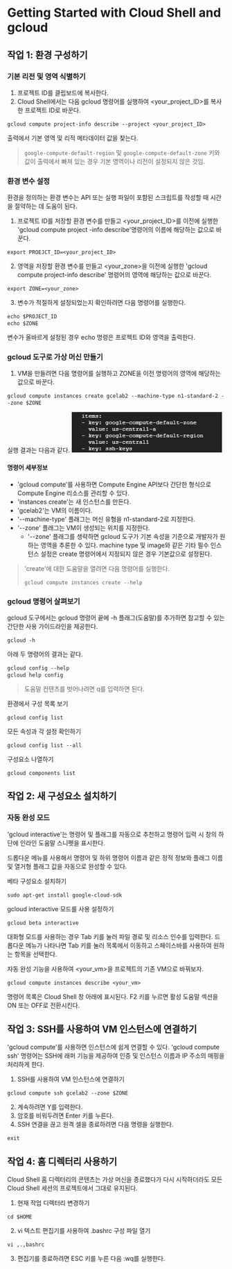 # Getting Started with Cloud Shell and gcloud

## 작업 1: 환경 구성하기

### 기본 리전 및 영역 식별하기
1. 프로젝트 ID를 클립보드에 복사한다.
2. Cloud Shell에서는 다음 gcloud 명령어를 실행하여 <your_project_ID>를 복사한 프로젝트 ID로 바꾼다.
```
gcloud compute project-info describe --project <your_project_ID>
```

출력에서 기본 영역 및 리적 메타데이터 값을 찾는다. 
> `google-compute-default-region` 및 `google-compute-default-zone` 키와 값이 출력에서 빠져 있는 경우 기본 영역이나 리전이 설정되지 않은 것임.

### 환경 변수 설정
환경을 정의하는 환경 변수는 API 또는 실행 파일이 포함된 스크립트를 작성할 때 시간을 절약하는 데 도움이 된다.

1. 프로젝트 ID를 저장할 환경 변수를 만들고 <your_project_ID>를 이전에 실행한 'gcloud compute project -info describe'명령어의 이름에 해당하는 값으로 바꾼다.

```
export PROEJCT_ID=<your_project_ID>
```

2. 영역을 저장할 환경 변수를 만들고 <your_zone>을 이전에 실행한 'gcloud compute project-info describe' 명령어의 영역에 해당하는 값으로 바꾼다.

```
export ZONE=<your_zone>
```

3. 변수가 적절하게 설정되었는지 확인하려면 다음 명령어를 실행한다.

```
echo $PROJECT_ID
echo $ZONE
```

변수가 올바르게 설정된 경우 echo 명령은 프로젝트 ID와 영역을 출력한다.

### gcloud 도구로 가상 머신 만들기
1. VM을 만들려면 다음 명령어를 실행하고 ZONE을 이전 명령어의 영역에 해당하는 값으로 바꾼다.

```
gcloud compute instances create gcelab2 --machine-type n1-standard-2 --zone $ZONE
```

실행 결과는 다음과 같다.
![compute-zone_region](image/compute-default-zone_region.PNG)
#### 명령어 세부정보
- 'gcloud compute'를 사용하면 Compute Engine API보다 간단한 형식으로 Compute Engine 리소스를 관리할 수 있다.
- 'instances create'는 새 인스턴스를 만든다.
- 'gcelab2'는 VM의 이름이다.
- '--machine-type' 플래그는 머신 유형을 n1-standard-2로 지정한다.
- '--zone' 플래그는 VM이 생성되는 위치를 지정한다.
    - '--zone' 플래그를 생략하면 gcloud 도구가 기본 속성을 기준으로 개발자가 원하는 영역을 추론한 수 있다. machine type 및 image와 같은 기타 필수 인스턴스 설정은 create 명령어에서 지정되지 않은 경우 기본값으로 설정된다.

> 'create'에 대한 도움말을 열려면 다음 명령어를 실행한다.
> ```
> gcloud compute instances create --help
> ```

### gcloud 명령어 살펴보기
gcloud 도구에서는 gcloud 명령어 끝에 -h 플래그(도움말)를 추가하면 참고할 수 있는 간단한 사용 가이드라인을 제공한다.
```
gcloud -h
```
아래 두 명령어의 결과는 같다.
```
gcloud config --help
gcloud help config
```
> 도움말 컨텐츠를 벗어나려면 q를 입력하면 된다.

환경에서 구성 목록 보기
```
gcloud config list
```

모든 속성과 각 설정 확인하기
```
gcloud config list --all
```

구성요소 나열하기
```
gcloud components list
```

## 작업 2: 새 구성요소 설치하기
### 자동 완성 모드
'gcloud interactive'는 명령어 및 플래그를 자동으로 추천하고 명령어 입력 시 창의 하단에 인라인 도움말 스니펫을 표시한다.

드롭다운 메뉴를 사용해서 명령어 및 하위 명령어 이름과 같은 정적 정보와 플래그 이름 및 열거형 플래그 값을 자동으로 완성할 수 있다.

베타 구성요소 설치하기
```
sudo apt-get install google-cloud-sdk
```

gcloud interactive 모드를 사용 설정하기
```
gcloud beta interactive
```

대화형 모드를 사용하는 경우 Tab 키를 눌러 파일 경로 및 리소스 인수를 입력한다. 드롭다운 메뉴가 나타나면 Tab 키를 눌러 목록에서 이동하고 스페이스바를 사용하여 원하는 항목을 선택한다.

자동 완성 기능을 사용하여 <your_vm>을 프로젝트의 기존 VM으로 바꿔보자.
```
gcloud compute instances describe <your_vm>
```
명령어 목록은 Cloud Shell 창 아래에 표시된다. F2 키를 누르면 활성 도움말 섹션을 ON 또는 OFF로 전환시킨다.

## 작업 3: SSH를 사용하여 VM 인스턴스에 연결하기
'gcloud compute'를 사용하면 인스턴스에 쉽게 연결할 수 있다. 'gcloud compute ssh' 명령어는 SSH에 래퍼 기능을 제공하여 인증 및 인스턴스 이름과 IP 주소의 매핑을 처리하게 한다.

1. SSH를 사용하여 VM 인스턴스에 연결하기
```
gcloud compute ssh gcelab2 --zone $ZONE
```
2. 계속하려면 Y를 입력한다.
3. 암호를 비워두려면 Enter 키를 누른다.
4. SSH 연결을 끊고 원격 셀을 종료하려면 다음 명령을 실행한다.
```
exit
```

## 작업 4: 홈 디렉터리 사용하기
Cloud Shell 홈 디렉터리의 콘텐츠는 가상 머신을 종료했다가 다시 시작하더라도 모든 Cloud Shell 세션의 프로젝트에서 그대로 유지된다.

1. 현재 작업 디렉터리 변경하기
```
cd $HOME
```

2. vi 텍스트 편집기를 사용하여 .bashrc 구성 파일 열기
```
vi ,.,bashrc
```

3. 편집기를 종료하려면 ESC 키를 누른 다음 :wq를 실행한다.


